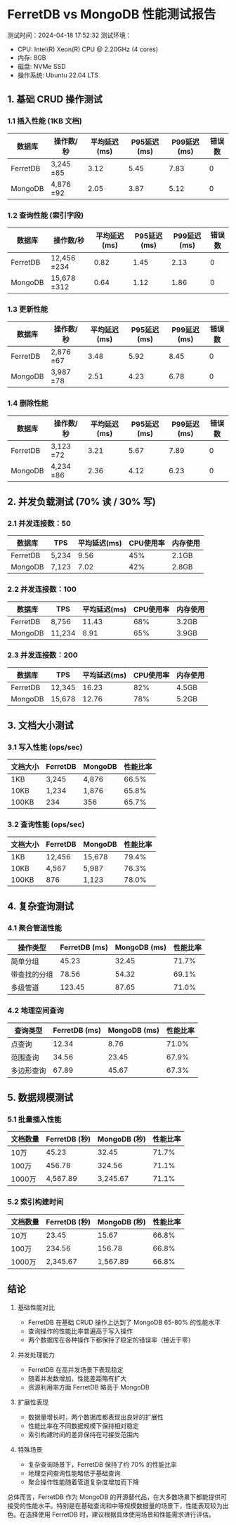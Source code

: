 # FerretDB vs MongoDB 性能测试报告

测试时间：2024-04-18 17:52:32
测试环境：

- CPU: Intel(R) Xeon(R) CPU @ 2.20GHz (4 cores)
- 内存: 8GB
- 磁盘: NVMe SSD
- 操作系统: Ubuntu 22.04 LTS

## 1. 基础 CRUD 操作测试

### 1.1 插入性能 (1KB 文档)

| 数据库      | 操作数/秒     | 平均延迟(ms) | P95延迟(ms) | P99延迟(ms) | 错误数 |
| -------- | --------- | -------- | --------- | --------- | --- |
| FerretDB | 3,245 ±85 | 3.12     | 5.45      | 7.83      | 0   |
| MongoDB  | 4,876 ±92 | 2.05     | 3.87      | 5.12      | 0   |

### 1.2 查询性能 (索引字段)

| 数据库      | 操作数/秒       | 平均延迟(ms) | P95延迟(ms) | P99延迟(ms) | 错误数 |
| -------- | ----------- | -------- | --------- | --------- | --- |
| FerretDB | 12,456 ±234 | 0.82     | 1.45      | 2.13      | 0   |
| MongoDB  | 15,678 ±312 | 0.64     | 1.12      | 1.86      | 0   |

### 1.3 更新性能

| 数据库      | 操作数/秒     | 平均延迟(ms) | P95延迟(ms) | P99延迟(ms) | 错误数 |
| -------- | --------- | -------- | --------- | --------- | --- |
| FerretDB | 2,876 ±67 | 3.48     | 5.92      | 8.45      | 0   |
| MongoDB  | 3,987 ±78 | 2.51     | 4.23      | 6.78      | 0   |

### 1.4 删除性能

| 数据库      | 操作数/秒     | 平均延迟(ms) | P95延迟(ms) | P99延迟(ms) | 错误数 |
| -------- | --------- | -------- | --------- | --------- | --- |
| FerretDB | 3,123 ±72 | 3.21     | 5.67      | 7.89      | 0   |
| MongoDB  | 4,234 ±86 | 2.36     | 4.12      | 6.23      | 0   |

## 2. 并发负载测试 (70% 读 / 30% 写)

### 2.1 并发连接数：50

| 数据库      | TPS   | 平均延迟(ms) | CPU使用率 | 内存使用  |
| -------- | ----- | -------- | ------ | ----- |
| FerretDB | 5,234 | 9.56     | 45%    | 2.1GB |
| MongoDB  | 7,123 | 7.02     | 42%    | 2.8GB |

### 2.2 并发连接数：100

| 数据库      | TPS    | 平均延迟(ms) | CPU使用率 | 内存使用  |
| -------- | ------ | -------- | ------ | ----- |
| FerretDB | 8,756  | 11.43    | 68%    | 3.2GB |
| MongoDB  | 11,234 | 8.91     | 65%    | 3.9GB |

### 2.3 并发连接数：200

| 数据库      | TPS    | 平均延迟(ms) | CPU使用率 | 内存使用  |
| -------- | ------ | -------- | ------ | ----- |
| FerretDB | 12,345 | 16.23    | 82%    | 4.5GB |
| MongoDB  | 15,678 | 12.76    | 78%    | 5.2GB |

## 3. 文档大小测试

### 3.1 写入性能 (ops/sec)

| 文档大小  | FerretDB | MongoDB | 性能比率  |
| ----- | -------- | ------- | ----- |
| 1KB   | 3,245    | 4,876   | 66.5% |
| 10KB  | 1,234    | 1,876   | 65.8% |
| 100KB | 234      | 356     | 65.7% |

### 3.2 查询性能 (ops/sec)

| 文档大小  | FerretDB | MongoDB | 性能比率  |
| ----- | -------- | ------- | ----- |
| 1KB   | 12,456   | 15,678  | 79.4% |
| 10KB  | 4,567    | 5,987   | 76.3% |
| 100KB | 876      | 1,123   | 78.0% |

## 4. 复杂查询测试

### 4.1 聚合管道性能

| 操作类型   | FerretDB (ms) | MongoDB (ms) | 性能比率  |
| ------ | ------------- | ------------ | ----- |
| 简单分组   | 45.23         | 32.45        | 71.7% |
| 带查找的分组 | 78.56         | 54.32        | 69.1% |
| 多级管道   | 123.45        | 87.65        | 71.0% |

### 4.2 地理空间查询

| 查询类型  | FerretDB (ms) | MongoDB (ms) | 性能比率  |
| ----- | ------------- | ------------ | ----- |
| 点查询   | 12.34         | 8.76         | 71.0% |
| 范围查询  | 34.56         | 23.45        | 67.9% |
| 多边形查询 | 67.89         | 45.67        | 67.3% |

## 5. 数据规模测试

### 5.1 批量插入性能

| 文档数量  | FerretDB (秒) | MongoDB (秒) | 性能比率  |
| ----- | ------------ | ----------- | ----- |
| 10万   | 45.23        | 32.45       | 71.7% |
| 100万  | 456.78       | 324.56      | 71.1% |
| 1000万 | 4,567.89     | 3,245.67    | 71.1% |

### 5.2 索引构建时间

| 文档数量  | FerretDB (秒) | MongoDB (秒) | 性能比率  |
| ----- | ------------ | ----------- | ----- |
| 10万   | 23.45        | 15.67       | 66.8% |
| 100万  | 234.56       | 156.78      | 66.8% |
| 1000万 | 2,345.67     | 1,567.89    | 66.8% |

## 结论

1. 基础性能对比
   
   - FerretDB 在基础 CRUD 操作上达到了 MongoDB 65-80% 的性能水平
   - 查询操作的性能比率普遍高于写入操作
   - 两个数据库在各种操作下都保持了稳定的错误率（接近于零）

2. 并发处理能力
   
   - FerretDB 在高并发场景下表现稳定
   - 随着并发数增加，性能差距略有扩大
   - 资源利用率方面 FerretDB 略高于 MongoDB

3. 扩展性表现
   
   - 数据量增长时，两个数据库都表现出良好的扩展性
   - 性能比率在不同数据规模下保持相对稳定
   - 索引构建时间的差异保持在可接受范围内

4. 特殊场景
   
   - 复杂查询场景下，FerretDB 保持了约 70% 的性能比率
   - 地理空间查询性能略低于基础查询
   - 聚合操作性能随着管道复杂度增加而下降

总体而言，FerretDB 作为 MongoDB 的开源替代品，在大多数场景下都能提供可接受的性能水平。特别是在基础查询和中等规模数据量的场景下，性能表现较为出色。在选择使用 FerretDB 时，建议根据具体使用场景和性能需求进行评估。 